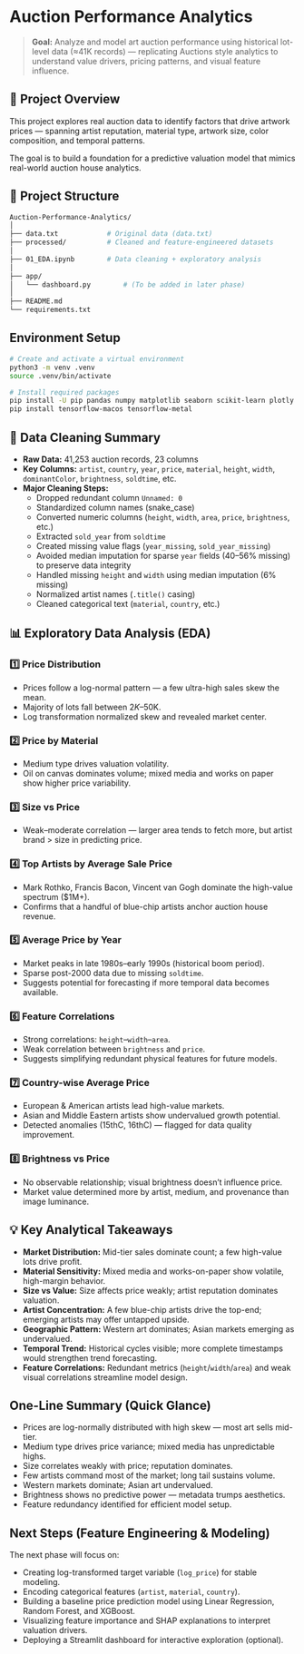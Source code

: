 # Auction Performance Analytics

> **Goal:** Analyze and model art auction performance using historical lot-level data (≈41K records) — replicating Auctions style analytics to understand value drivers, pricing patterns, and visual feature influence.

## 📂 Project Overview

This project explores real auction data to identify factors that drive artwork prices — spanning artist reputation, material type, artwork size, color composition, and temporal patterns.

The goal is to build a foundation for a predictive valuation model that mimics real-world auction house analytics.

## 🧱 Project Structure

```bash
Auction-Performance-Analytics/
│
├── data.txt            # Original data (data.txt)             
├── processed/          # Cleaned and feature-engineered datasets
│ 
├── 01_EDA.ipynb        # Data cleaning + exploratory analysis
│
├── app/
│   └── dashboard.py        # (To be added in later phase)
│
├── README.md
└── requirements.txt
```

## Environment Setup 
```bash
# Create and activate a virtual environment
python3 -m venv .venv
source .venv/bin/activate

# Install required packages
pip install -U pip pandas numpy matplotlib seaborn scikit-learn plotly streamlit jupyter
pip install tensorflow-macos tensorflow-metal
```
## 🧹 Data Cleaning Summary

* **Raw Data:** 41,253 auction records, 23 columns
* **Key Columns:** `artist`, `country`, `year`, `price`, `material`, `height`, `width`, `dominantColor`, `brightness`, `soldtime`, etc.
* **Major Cleaning Steps:**
    * Dropped redundant column `Unnamed: 0`
    * Standardized column names (snake\_case)
    * Converted numeric columns (`height`, `width`, `area`, `price`, `brightness`, etc.)
    * Extracted `sold_year` from `soldtime`
    * Created missing value flags (`year_missing`, `sold_year_missing`)
    * Avoided median imputation for sparse `year` fields (40–56% missing) to preserve data integrity
    * Handled missing `height` and `width` using median imputation (6% missing)
    * Normalized artist names (`.title()` casing)
    * Cleaned categorical text (`material`, `country`, etc.)

## 📊 Exploratory Data Analysis (EDA)

### 1️⃣ Price Distribution

* Prices follow a log-normal pattern — a few ultra-high sales skew the mean.
* Majority of lots fall between $2K–$50K.
* Log transformation normalized skew and revealed market center.

### 2️⃣ Price by Material

* Medium type drives valuation volatility.
* Oil on canvas dominates volume; mixed media and works on paper show higher price variability.

### 3️⃣ Size vs Price

* Weak–moderate correlation — larger area tends to fetch more, but artist brand > size in predicting price.

### 4️⃣ Top Artists by Average Sale Price

* Mark Rothko, Francis Bacon, Vincent van Gogh dominate the high-value spectrum ($1M+).
* Confirms that a handful of blue-chip artists anchor auction house revenue.

### 5️⃣ Average Price by Year

* Market peaks in late 1980s–early 1990s (historical boom period).
* Sparse post-2000 data due to missing `soldtime`.
* Suggests potential for forecasting if more temporal data becomes available.

### 6️⃣ Feature Correlations

* Strong correlations: `height`–`width`–`area`.
* Weak correlation between `brightness` and `price`.
* Suggests simplifying redundant physical features for future models.

### 7️⃣ Country-wise Average Price

* European & American artists lead high-value markets.
* Asian and Middle Eastern artists show undervalued growth potential.
* Detected anomalies (15thC, 16thC) — flagged for data quality improvement.

### 8️⃣ Brightness vs Price

* No observable relationship; visual brightness doesn’t influence price.
* Market value determined more by artist, medium, and provenance than image luminance.

## 💡 Key Analytical Takeaways

* **Market Distribution:** Mid-tier sales dominate count; a few high-value lots drive profit.
* **Material Sensitivity:** Mixed media and works-on-paper show volatile, high-margin behavior.
* **Size vs Value:** Size affects price weakly; artist reputation dominates valuation.
* **Artist Concentration:** A few blue-chip artists drive the top-end; emerging artists may offer untapped upside.
* **Geographic Pattern:** Western art dominates; Asian markets emerging as undervalued.
* **Temporal Trend:** Historical cycles visible; more complete timestamps would strengthen trend forecasting.
* **Feature Correlations:** Redundant metrics (`height`/`width`/`area`) and weak visual correlations streamline model design.

## One-Line Summary (Quick Glance)

* Prices are log-normally distributed with high skew — most art sells mid-tier.
* Medium type drives price variance; mixed media has unpredictable highs.
* Size correlates weakly with price; reputation dominates.
* Few artists command most of the market; long tail sustains volume.
* Western markets dominate; Asian art undervalued.
* Brightness shows no predictive power — metadata trumps aesthetics.
* Feature redundancy identified for efficient model setup.

## Next Steps (Feature Engineering & Modeling)

The next phase will focus on:

* Creating log-transformed target variable (`log_price`) for stable modeling.
* Encoding categorical features (`artist`, `material`, `country`).
* Building a baseline price prediction model using Linear Regression, Random Forest, and XGBoost.
* Visualizing feature importance and SHAP explanations to interpret valuation drivers.
* Deploying a Streamlit dashboard for interactive exploration (optional).